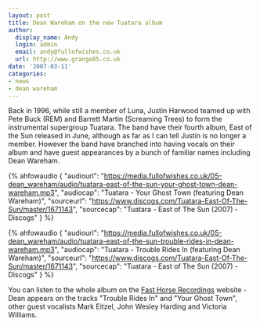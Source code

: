 ```yaml
---
layout: post
title: Dean Wareham on the new Tuatara album
author:
  display_name: Andy
  login: admin
  email: andy@fullofwishes.co.uk
  url: http://www.grange85.co.uk
date: '2007-03-11'
categories:
- news
- dean wareham
---
```


Back in 1996, while still a member of Luna, Justin Harwood teamed up with Pete Buck (REM) and Barrett Martin (Screaming Trees) to form the instrumental supergroup Tuatara. The band have their fourth album, East of the Sun released in June, although as far as I can tell Justin is no longer a member. However the band have branched into having vocals on their album and have guest appearances by a bunch of familiar names including Dean Wareham.

{% ahfowaudio {
"audiourl": "https://media.fullofwishes.co.uk/05-dean_wareham/audio/tuatara-east-of-the-sun-your-ghost-town-dean-wareham.mp3",
"audiocap": "Tuatara - Your Ghost Town (featuring Dean Wareham)",
"sourceurl": "https://www.discogs.com/Tuatara-East-Of-The-Sun/master/1671143",
"sourcecap": "Tuatara - East of The Sun (2007) - Discogs"
} %}


{% ahfowaudio {
"audiourl": "https://media.fullofwishes.co.uk/05-dean_wareham/audio/tuatara-east-of-the-sun-trouble-rides-in-dean-wareham.mp3",
"audiocap": "Tuatara - Trouble Rides In (featuring Dean Wareham)",
"sourceurl": "https://www.discogs.com/Tuatara-East-Of-The-Sun/master/1671143",
"sourcecap": "Tuatara - East of The Sun (2007) - Discogs"
} %}

You can listen to the whole album on the [Fast Horse Recordings](http://www.fasthorserecordings.com) website - Dean appears on the tracks "Trouble Rides In" and "Your Ghost Town", other guest vocalists Mark Eitzel, John Wesley Harding and Victoria Williams.


